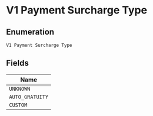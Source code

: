 
# V1 Payment Surcharge Type

## Enumeration

`V1 Payment Surcharge Type`

## Fields

| Name |
|  --- |
| `UNKNOWN` |
| `AUTO_GRATUITY` |
| `CUSTOM` |

